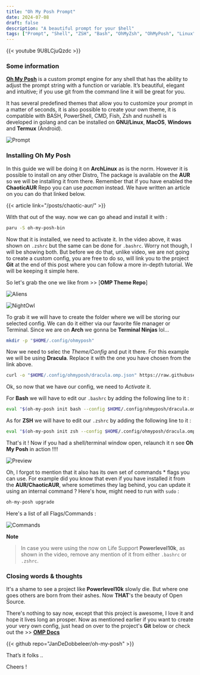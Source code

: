 ```yaml
---
title: "Oh My Posh Prompt"
date: 2024-07-08
draft: false
description: "A beautiful prompt for your $hell"
tags: ["Prompt", "Shell", "ZSH", "Bash", "OhMyZsh", "OhMyPosh", "Linux"]
---
```


{{< youtube 9U8LCjuQzdc >}}

### Some information

[**Oh My Posh**](https://ohmyposh.dev/) is a custom prompt engine for any shell that has the ability to adjust the prompt string with a function or variable. It’s beautiful, elegant and intuitive; if you use git from the command line it will be great for you.

It has several predefined themes that allow you to customize your prompt in a matter of seconds, it is also possible to create your own theme, it is compatible with BASH, PowerShell, CMD, Fish, Zsh and nushell is developed in golang and can be installed on **GNU/Linux**, **MacOS**, **Windows** and **Termux** (Android).

![Prompt](https://i.imgur.com/jjSKX0P.png)

### Installing Oh My Posh

In this guide we will be doing it on **ArchLinux** as is the norm. However it is possible to install on any other Distro, The package is available on the **AUR** so we will be installing it from there. Remember that if you have enabled the **ChaoticAUR** Repo you can use *pacman* instead. We have written an article on you can do that linked below.

{{< article link="/posts/chaotic-aur/" >}}

With that out of the way. now we can go ahead and install it with :

```Bash
paru -S oh-my-posh-bin
```

Now that it is installed, we need to activate it. In the video above, it was shown on `.zshrc` but the same can be done for `.bashrc`. Worry not though, I will be showing both. But before we do that, unlike video, we are not going to create a custom config, you are free to do so, will link you to the project **Git** at the end of this post where you can follow a more in-depth tutorial. We will be keeping it simple here.

So let's grab the one we like from >> [**OMP Theme Repo**]

![Aliens](https://i.imgur.com/OL0pbr3.png)

![NightOwl](https://i.imgur.com/EZmvwxa.png)

To grab it we will have to create the folder where we will be storing our selected config. We can do it either via our favorite file manager or Terminal. Since we are on **Arch** we gonna be **Terminal Ninjas** lol...

```Bash
mkdir -p "$HOME/.config/ohmyposh"
```

Now we need to selec the *Theme/Config* and put it there. For this example we will be using **Dracula**. Replace it with the one you have chosen from the link above.

```Bash
curl -o "$HOME/.config/ohmyposh/dracula.omp.json" https://raw.githubusercontent.com/JanDeDobbeleer/oh-my-posh/main/themes/dracula.omp.json
```

Ok, so now that we have our config, we need to *Activate* it.

For **Bash** we will have to edit our `.bashrc` by adding the following line to it :

```Bash
eval "$(oh-my-posh init bash --config $HOME/.config/ohmyposh/dracula.omp.json)"
```

As for **ZSH** we will have to edit our `.zshrc` by adding the following line to it :

```Bash
eval "$(oh-my-posh init zsh --config $HOME/.config/ohmyposh/dracula.omp.json)"
```

That's it ! Now if you had a shell/terminal window open, relaunch it n see **Oh My Posh** in action !!!!

![Preview](https://i.imgur.com/GJiIrxm.png)

Oh, I forgot to mention that it also has its own set of commands * flags you can use. For example did you know that even if you have installed it from the **AUR/ChaoticAUR**, where sometimes they lag behind, you can update it using an internal command ? Here's how, might need to run with `sudo` :

```Bash
oh-my-posh upgrade
```

Here's a list of all Flags/Commands :

![Commands](https://i.imgur.com/DX1x5gP.png)

**Note**

> In case you were using the now on Life Support **Powerlevel10k**, as shown in the video, remove any mention of it from either `.bashrc` or `.zshrc`.

### Closing words & thoughts

It's a shame to see a project like **Powerlevel10k** slowly die. But where one goes others are born from their ashes. Now **THAT**'s the beauty of Open Source.

There's nothing to say now, except that this project is awesome, I love it and hope it lives long an prosper. Now as mentioned earlier if you want to create your very own config, just head on over to the project's **Git** below or check out the >> [**OMP Docs**](https://ohmyposh.dev/docs/)

{{< github repo="JanDeDobbeleer/oh-my-posh" >}}

That’s it folks ..

Cheers !
